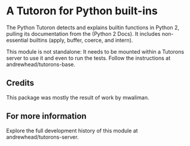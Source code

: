 # A Tutoron for Python built-ins

The Python Tutoron detects and explains builtin functions in
Python 2, pulling its documentation from the (Python 2
Docs). It includes non-essential builtins (apply, buffer,
coerce, and intern).

This module is not standalone: It needs to be mounted within
a Tutorons server to use it and even to run the tests.
Follow the instructions at andrewhead/tutorons-base.

## Credits

This package was mostly the result of work by mwaliman.

## For more information

Explore the full development history of this module at
andrewhead/tutorons-server.
